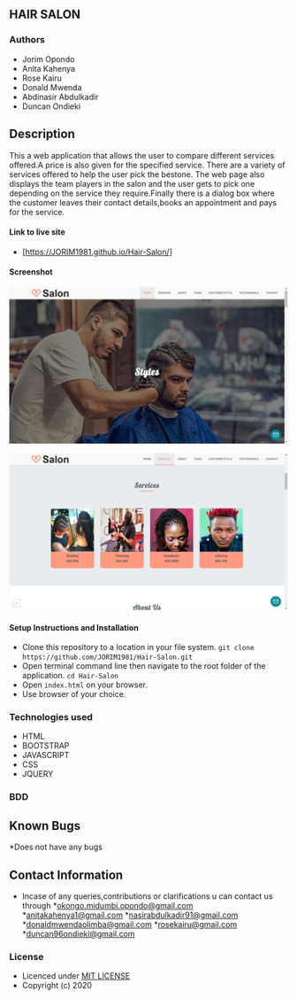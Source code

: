 ## HAIR SALON

### Authors

- Jorim Opondo
- Anita Kahenya
- Rose Kairu
- Donald Mwenda
- Abdinasir Abdulkadir
- Duncan Ondieki

## Description

This a web application that allows the user to compare different
services offered.A price is also given for the specified service.
There are a variety of services offered to help the user pick the bestone.
The web page also displays the team players in the salon and the user gets to pick
one depending on the service they require.Finally there is a dialog box where the customer leaves their contact details,books an appointment and pays for the service.

#### Link to live site

- [https://JORIM1981.github.io/Hair-Salon/]

#### Screenshot

![salon1](https://github.com/JORIM1981/Hair-Salon/blob/master/img/Screenshot-home.png)

![salon2](https://github.com/JORIM1981/Hair-Salon/blob/master/img/Screenshot-services.png)

#### Setup Instructions and Installation

- Clone this repository to a location in your file system.
  `git clone https://github.com/JORIM1981/Hair-Salon.git`
- Open terminal command line then navigate to the root folder of the application.
  `cd Hair-Salon`
- Open `index.html` on your browser.
- Use browser of your choice.

### Technologies used

- HTML
- BOOTSTRAP
- JAVASCRIPT
- CSS
- JQUERY

### BDD

## Known Bugs

\*Does not have any bugs

## Contact Information

- Incase of any queries,contributions or clarifications u can contact us through
  *okongo.midumbi.opondo@gmail.com
  *anitakahenya1@gmail.com
  *nasirabdulkadir91@gmail.com
  *donaldmwendaolimba@gmail.com
  *rosekairu@gmail.com
  *duncan96ondieki@gmail.com

### License

- Licenced under [MIT LICENSE](LICENSE)
- Copyright (c) 2020
